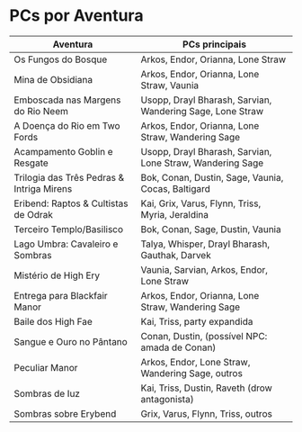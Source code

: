 # PCs por Aventura

| Aventura                                    | PCs principais                                      |
|----------------------------------------------|-----------------------------------------------------|
| Os Fungos do Bosque                         | Arkos, Endor, Orianna, Lone Straw                   |
| Mina de Obsidiana                           | Arkos, Endor, Orianna, Lone Straw, Vaunia           |
| Emboscada nas Margens do Rio Neem           | Usopp, Drayl Bharash, Sarvian, Wandering Sage, Lone Straw |
| A Doença do Rio em Two Fords                | Arkos, Endor, Orianna, Lone Straw, Wandering Sage   |
| Acampamento Goblin e Resgate                | Usopp, Drayl Bharash, Sarvian, Lone Straw, Wandering Sage |
| Trilogia das Três Pedras & Intriga Mirens   | Bok, Conan, Dustin, Sage, Vaunia, Cocas, Baltigard  |
| Eribend: Raptos & Cultistas de Odrak        | Kai, Grix, Varus, Flynn, Triss, Myria, Jeraldina    |
| Terceiro Templo/Basilisco                   | Bok, Conan, Sage, Dustin, Vaunia                    |
| Lago Umbra: Cavaleiro e Sombras             | Talya, Whisper, Drayl Bharash, Gauthak, Darvek      |
| Mistério de High Ery                        | Vaunia, Sarvian, Arkos, Endor, Lone Straw           |
| Entrega para Blackfair Manor                | Arkos, Endor, Orianna, Lone Straw, Wandering Sage   |
| Baile dos High Fae                          | Kai, Triss, party expandida                         |
| Sangue e Ouro no Pântano                    | Conan, Dustin, (possível NPC: amada de Conan)       |
| Peculiar Manor                              | Arkos, Endor, Lone Straw, Wandering Sage, outros    |
| Sombras de Iuz                              | Kai, Triss, Dustin, Raveth (drow antagonista)       |
| Sombras sobre Erybend                       | Grix, Varus, Flynn, Triss, outros                   |


















